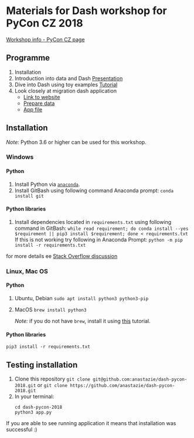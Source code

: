 # Materials for Dash workshop for PyCon CZ 2018

[Workshop info - PyCon CZ page](https://cz.pycon.org/2018/programme/detail/workshop/1/)

## Programme

1. Installation
1. Introduction into data and Dash [Presentation](https://docs.google.com/presentation/d/1JZPPJRS6cWbLw2Lx_tUUxkN7aObREzxKko82cuLd4rg/edit?usp=sharing)
1. Dive into Dash using toy examples [Tutorial](https://github.com/anastazie/dash-pycon-2018/blob/master/dash_tutorial.md)
1. Look closely at migration dash application 
    - [Link to website](https://dash-migration.herokuapp.com)
    - [Prepare data](https://github.com/anastazie/dash-pycon-2018/blob/master/prepare_data.ipynb)
    - [App file](https://github.com/anastazie/dash-pycon-2018/blob/master/app.py)

## Installation

*Note:* Python 3.6 or higher can be used for this workshop.

### Windows

#### Python

1. Install Python via [`anaconda`](https://www.anaconda.com/download/).
1. Install GitBash using following command Anaconda prompt: `conda install git`

#### Python libraries
1. Install dependencies located in `requirements.txt` using following command in GitBash: `while read requirement; do conda install --yes $requirement || pip3 install $requirement; done < requirements.txt`
If this is not working try following in Anaconda Prompt:
`python -m pip install -r requirements.txt`

for more details ee [Stack Overflow discussion](https://stackoverflow.com/questions/35802939/install-only-available-packages-using-conda-install-yes-file-requirements-t/)

### Linux, Mac OS

#### Python
1. Ubuntu, Debian
    `sudo apt install python3 python3-pip`
1. MacOS
    `brew install python3`
    
    *Note:* if you do not have `brew`, install it using [this](https://brew.sh/) tutorial.

#### Python libraries

`pip3 install -r requirements.txt`

## Testing installation

1. Clone this repository `git clone git@github.com:anastazie/dash-pycon-2018.git` or `git clone https://github.com/anastazie/dash-pycon-2018.git`
1. In your terminal:
    ```
    cd dash-pycon-2018
    python3 app.py
    ```
If you are able to see running application it means that installation was successful :)


